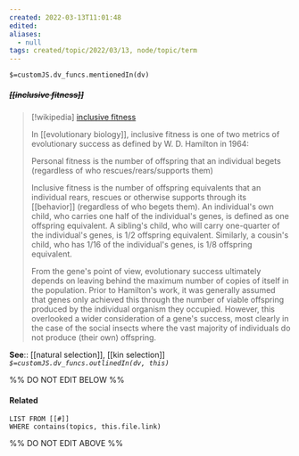 ```yaml
---
created: 2022-03-13T11:01:48 
edited: 
aliases:
  - null
tags: created/topic/2022/03/13, node/topic/term
---
```

`$=customJS.dv_funcs.mentionedIn(dv)`

##### <s class="topic-title">[[inclusive fitness]]</s>

> [!wikipedia] [inclusive fitness](https://en.wikipedia.org/wiki/Inclusive%20fitness)
> 
> In [[evolutionary biology]], inclusive fitness is one of two metrics of evolutionary success as defined by W. D. Hamilton in 1964:
> 
> Personal fitness is the number of offspring that an individual begets (regardless of who rescues/rears/supports them)
> 
> Inclusive fitness is the number of offspring equivalents that an individual rears, rescues or otherwise supports through its [[behavior]] (regardless of who begets them). An individual's own child, who carries one half of the individual's genes, is defined as one offspring equivalent. A sibling's child, who will carry one-quarter of the individual's genes, is 1/2 offspring equivalent.  Similarly, a cousin's child, who has 1/16 of the individual's genes, is 1/8 offspring equivalent.
> 
> From the gene's point of view, evolutionary success ultimately depends on leaving behind the maximum number of copies of itself in the population. Prior to Hamilton's work, it was generally assumed that genes only achieved this through the number of viable offspring produced by the individual organism they occupied. However, this overlooked a wider consideration of a gene's success, most clearly in the case of the social insects where the vast majority of individuals do not produce (their own) offspring.
>


**See**:: [[natural selection]], [[kin selection]]
*`$=customJS.dv_funcs.outlinedIn(dv, this)`*

%% DO NOT EDIT BELOW %%

#### Related 

```dataview
LIST FROM [[#]]
WHERE contains(topics, this.file.link)
```
%% DO NOT EDIT ABOVE %%
